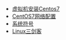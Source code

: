 - [虚拟机安装Centos7](/Linux运维/虚拟机安装Centos7)
- [CentOS7网络配置](/Linux运维/CentOS7网络配置)
- [系统符号](/Linux运维/系统符号)
- [Linux三剑客](/Linux运维/Linux三剑客)